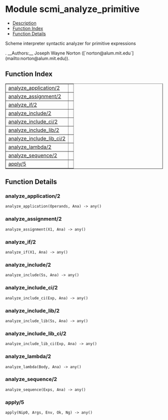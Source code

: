 

# Module scmi_analyze_primitive #
* [Description](#description)
* [Function Index](#index)
* [Function Details](#functions)


<p>Scheme interpreter syntactic analyzer for primitive expressions</p>.
__Authors:__ Joseph Wayne Norton ([`norton@alum.mit.edu`](mailto:norton@alum.mit.edu)).
<a name="index"></a>

## Function Index ##


<table width="100%" border="1" cellspacing="0" cellpadding="2" summary="function index"><tr><td valign="top"><a href="#analyze_application-2">analyze_application/2</a></td><td></td></tr><tr><td valign="top"><a href="#analyze_assignment-2">analyze_assignment/2</a></td><td></td></tr><tr><td valign="top"><a href="#analyze_if-2">analyze_if/2</a></td><td></td></tr><tr><td valign="top"><a href="#analyze_include-2">analyze_include/2</a></td><td></td></tr><tr><td valign="top"><a href="#analyze_include_ci-2">analyze_include_ci/2</a></td><td></td></tr><tr><td valign="top"><a href="#analyze_include_lib-2">analyze_include_lib/2</a></td><td></td></tr><tr><td valign="top"><a href="#analyze_include_lib_ci-2">analyze_include_lib_ci/2</a></td><td></td></tr><tr><td valign="top"><a href="#analyze_lambda-2">analyze_lambda/2</a></td><td></td></tr><tr><td valign="top"><a href="#analyze_sequence-2">analyze_sequence/2</a></td><td></td></tr><tr><td valign="top"><a href="#apply-5">apply/5</a></td><td></td></tr></table>


<a name="functions"></a>

## Function Details ##

<a name="analyze_application-2"></a>

### analyze_application/2 ###

`analyze_application(Operands, Ana) -> any()`


<a name="analyze_assignment-2"></a>

### analyze_assignment/2 ###

`analyze_assignment(X1, Ana) -> any()`


<a name="analyze_if-2"></a>

### analyze_if/2 ###

`analyze_if(X1, Ana) -> any()`


<a name="analyze_include-2"></a>

### analyze_include/2 ###

`analyze_include(Ss, Ana) -> any()`


<a name="analyze_include_ci-2"></a>

### analyze_include_ci/2 ###

`analyze_include_ci(Exp, Ana) -> any()`


<a name="analyze_include_lib-2"></a>

### analyze_include_lib/2 ###

`analyze_include_lib(Ss, Ana) -> any()`


<a name="analyze_include_lib_ci-2"></a>

### analyze_include_lib_ci/2 ###

`analyze_include_lib_ci(Exp, Ana) -> any()`


<a name="analyze_lambda-2"></a>

### analyze_lambda/2 ###

`analyze_lambda(Body, Ana) -> any()`


<a name="analyze_sequence-2"></a>

### analyze_sequence/2 ###

`analyze_sequence(Exps, Ana) -> any()`


<a name="apply-5"></a>

### apply/5 ###

`apply(Nip0, Args, Env, Ok, Ng) -> any()`


